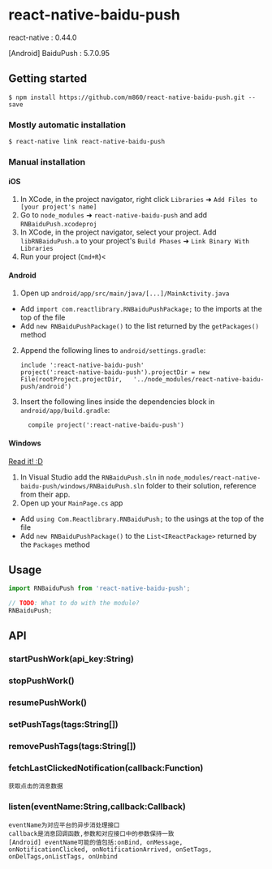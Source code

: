 
# react-native-baidu-push

react-native : 0.44.0

[Android] BaiduPush : 5.7.0.95

## Getting started

`$ npm install https://github.com/m860/react-native-baidu-push.git --save`

### Mostly automatic installation

`$ react-native link react-native-baidu-push`

### Manual installation


#### iOS

1. In XCode, in the project navigator, right click `Libraries` ➜ `Add Files to [your project's name]`
2. Go to `node_modules` ➜ `react-native-baidu-push` and add `RNBaiduPush.xcodeproj`
3. In XCode, in the project navigator, select your project. Add `libRNBaiduPush.a` to your project's `Build Phases` ➜ `Link Binary With Libraries`
4. Run your project (`Cmd+R`)<

#### Android

1. Open up `android/app/src/main/java/[...]/MainActivity.java`
  - Add `import com.reactlibrary.RNBaiduPushPackage;` to the imports at the top of the file
  - Add `new RNBaiduPushPackage()` to the list returned by the `getPackages()` method
2. Append the following lines to `android/settings.gradle`:
  	```
  	include ':react-native-baidu-push'
  	project(':react-native-baidu-push').projectDir = new File(rootProject.projectDir, 	'../node_modules/react-native-baidu-push/android')
  	```
3. Insert the following lines inside the dependencies block in `android/app/build.gradle`:
  	```
      compile project(':react-native-baidu-push')
  	```

#### Windows
[Read it! :D](https://github.com/ReactWindows/react-native)

1. In Visual Studio add the `RNBaiduPush.sln` in `node_modules/react-native-baidu-push/windows/RNBaiduPush.sln` folder to their solution, reference from their app.
2. Open up your `MainPage.cs` app
  - Add `using Com.Reactlibrary.RNBaiduPush;` to the usings at the top of the file
  - Add `new RNBaiduPushPackage()` to the `List<IReactPackage>` returned by the `Packages` method


## Usage
```javascript
import RNBaiduPush from 'react-native-baidu-push';

// TODO: What to do with the module?
RNBaiduPush;
```

## API

### startPushWork(api_key:String)

### stopPushWork()

### resumePushWork()

### setPushTags(tags:String[])

### removePushTags(tags:String[])

### fetchLastClickedNotification(callback:Function)

    获取点击的消息数据

### listen(eventName:String,callback:Callback)

    eventName为对应平台的异步消处理接口
    callback是消息回调函数,参数和对应接口中的参数保持一致
    [Android] eventName可能的值包括:onBind, onMessage, onNotificationClicked, onNotificationArrived, onSetTags, onDelTags,onListTags, onUnbind